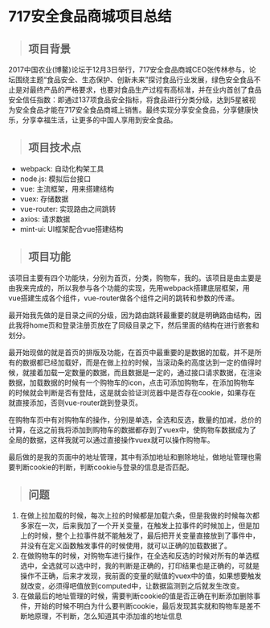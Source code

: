 # 717安全食品商城项目总结
> ## 项目背景
2017中国农业(博鳌)论坛于12月3日举行，717安全食品商城CEO张传林参与，论坛围绕主题“食品安全、生态保护、创新未来”探讨食品行业发展，绿色安全食品不止是对最终产品的严格要求，也要对食品生产过程有高标准，并在业内首创了食品安全信任指数：即通过137项食品安全指标，将食品进行分类分级，达到5星被视为安全食品才能在717安全食品商城上销售。最终实现分享安全食品，分享健康快乐，分享幸福生活，让更多的中国人享用到安全食品。
> ## 项目技术点
- webpack: 自动化构架工具
- node.js: 模拟后台接口
- vue: 主流框架，用来搭建结构
- vuex: 存储数据
- vue-router: 实现路由之间跳转
- axios: 请求数据
- mint-ui: UI框架配合vue搭建结构
> ## 项目功能
该项目主要有四个功能块，分别为首页，分类，购物车，我的。该项目是由主要是由我来完成的，所以我参与各个功能的实现，先用webpack搭建底层框架，用vue搭建生成各个组件，vue-router做各个组件之间的跳转和参数的传递。

最开始我先做的是目录之间的分级，因为路由跳转最重要的就是明确路由结构，因此我将home页和登录注册页放在了同级目录之下，然后里面的结构在进行嵌套和划分。

最开始现做的就是首页的排版及功能，在首页中最重要的是数据的加载，并不是所有的数据都已经加载好，而是在做上拉的时候，当滚动条的高度达到一定的值得时候，就接着加载一定数量的数据，而且数据是一定的，通过接口请求数据，在渲染数据，加载数据的时候有一个购物车的icon，点击可添加购物车，在添加购物车的时候就会判断是否有登陆，这是就会验证浏览器中是否存在cookie，如果存在就直接添加，否则vue-router跳到登录页。

在购物车页中有对购物车的操作，分别是单选，全选和反选，数量的加减，总价的计算，在这之前我将添加到购物车的数据都存到了vuex中，使购物车数据成为了全局的数据，这样我就可以通过直接操作vuex就可以操作购物车。

最后做的是我的页面中的地址管理，其中有添加地址和删除地址，做地址管理也需要判断cookie的判断，判断cookie与登录的信息是否匹配。

> ## 问题
1. 在做上拉加载的时候，每次上拉的时候都是加载六条，但是我做的时候每次都多家在一次，后来我加了一个开关变量，在触发上拉事件的时候加上，但是加上的时候，整个上拉事件就不能触发了，最后把开关变量直接放到了事件中，并没有在定义函数触发事件的时候使用，就可以正确的加载数据了。
2. 在做购物车的时候，对购物车进行操作，在全选和反选的时候对所有的单选框选中，全选就可以选中时，我的判断是正确的，打印结果也是正确的，可就是操作不正确，后来才发现，我前面的变量的赋值的vuex中的值，如果想要触发就改变，必须得吧值放到computed中，让数据监测到之后就发生改变。
3. 在做最后的地址管理的时候，需要判断cookie的值是否正确在判断添加删除事件，开始的时候不明白为什么要判断cookie，最后发现其实就和购物车是差不断地原理，不判断，怎么知道其中添加谁的地址信息